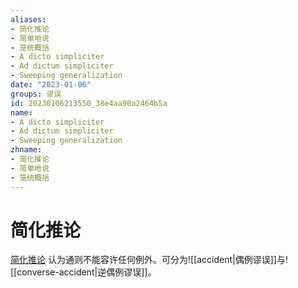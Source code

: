 ```yaml
---
aliases:
- 简化推论
- 简单地说
- 笼统概括
- A dicto simpliciter
- Ad dictum simpliciter
- Sweeping generalization
date: "2023-01-06"
groups: 谬误
id: 20230106213550_38e4aa90a2464b5a
name:
- A dicto simpliciter
- Ad dictum simpliciter
- Sweeping generalization
zhname:
- 简化推论
- 简单地说
- 笼统概括
---
```


# 简化推论

[简化推论](https://zh.wikipedia.org/wiki/%E7%B0%A1%E5%8C%96%E6%8E%A8%E8%AB%96)  认为通则不能容许任何例外。可分为![[accident|偶例谬误]]与![[converse-accident|逆偶例谬误]]。
